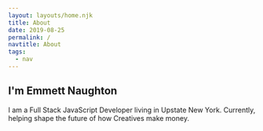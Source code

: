 ```yaml
---
layout: layouts/home.njk
title: About
date: 2019-08-25
permalink: /
navtitle: About
tags:
  - nav
---
```


## I'm Emmett Naughton

I am a Full Stack JavaScript Developer living in Upstate New York. Currently, helping shape the future of how Creatives make money.
